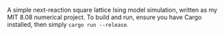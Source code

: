 A simple next-reaction square lattice Ising model simulation, written as my MIT 8.08 numerical project. To build and run, ensure you have 
Cargo installed, then simply `cargo run --release`.
